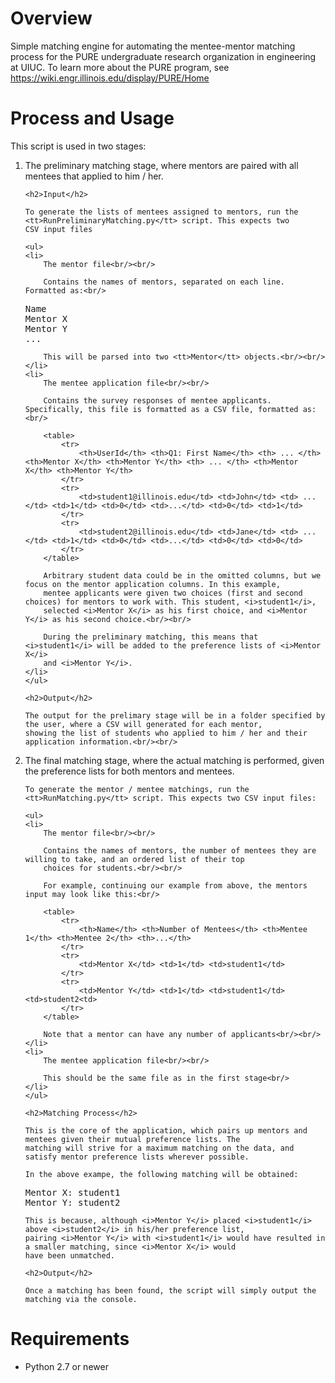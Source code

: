 # Overview

Simple matching engine for automating the mentee-mentor matching process for the PURE undergraduate research organization
in engineering at UIUC. To learn more about the PURE program, see https://wiki.engr.illinois.edu/display/PURE/Home


# Process and Usage

This script is used in two stages:

<ol>
<li>
    The preliminary matching stage, where mentors are paired with all mentees that applied to him / her.

    <h2>Input</h2>

    To generate the lists of mentees assigned to mentors, run the <tt>RunPreliminaryMatching.py</tt> script. This expects two
    CSV input files

    <ul>
    <li>
        The mentor file<br/><br/>

        Contains the names of mentors, separated on each line. Formatted as:<br/>

<pre>
Name
Mentor X
Mentor Y
...</pre>

        This will be parsed into two <tt>Mentor</tt> objects.<br/><br/>
    </li>
    <li>
        The mentee application file<br/><br/>

        Contains the survey responses of mentee applicants. Specifically, this file is formatted as a CSV file, formatted as:<br/>

        <table>
            <tr>
                <th>UserId</th> <th>Q1: First Name</th> <th> ... </th> <th>Mentor X</th> <th>Mentor Y</th> <th> ... </th> <th>Mentor X</th> <th>Mentor Y</th>
            </tr>
            <tr>
                <td>student1@illinois.edu</td> <td>John</td> <td> ... </td> <td>1</td> <td>0</td> <td>...</td> <td>0</td> <td>1</td>
            </tr>
            <tr>
                <td>student2@illinois.edu</td> <td>Jane</td> <td> ... </td> <td>1</td> <td>0</td> <td>...</td> <td>0</td> <td>0</td>
            </tr>
        </table>

        Arbitrary student data could be in the omitted columns, but we focus on the mentor application columns. In this example,
        mentee applicants were given two choices (first and second choices) for mentors to work with. This student, <i>student1</i>,
        selected <i>Mentor X</i> as his first choice, and <i>Mentor Y</i> as his second choice.<br/><br/>

        During the preliminary matching, this means that <i>student1</i> will be added to the preference lists of <i>Mentor X</i>
        and <i>Mentor Y</i>.
    </li>
    </ul>

    <h2>Output</h2>

    The output for the prelimary stage will be in a folder specified by the user, where a CSV will generated for each mentor,
    showing the list of students who applied to him / her and their application information.<br/><br/>

</li>
<li>
    The final matching stage, where the actual matching is performed, given the preference lists for both mentors and mentees.

    To generate the mentor / mentee matchings, run the <tt>RunMatching.py</tt> script. This expects two CSV input files:

    <ul>
    <li>
        The mentor file<br/><br/>

        Contains the names of mentors, the number of mentees they are willing to take, and an ordered list of their top
        choices for students.<br/><br/>

        For example, continuing our example from above, the mentors input may look like this:<br/>

        <table>
            <tr>
                <th>Name</th> <th>Number of Mentees</th> <th>Mentee 1</th> <th>Mentee 2</th> <th>...</th>
            </tr>
            <tr>
                <td>Mentor X</td> <td>1</td> <td>student1</td>
            </tr>
            <tr>
                <td>Mentor Y</td> <td>1</td> <td>student1</td> <td>student2<td>
            </tr>
        </table>

        Note that a mentor can have any number of applicants<br/><br/>
    </li>
    <li>
        The mentee application file<br/><br/>

        This should be the same file as in the first stage<br/>
    </li>
    </ul>

    <h2>Matching Process</h2>

    This is the core of the application, which pairs up mentors and mentees given their mutual preference lists. The
    matching will strive for a maximum matching on the data, and satisfy mentor preference lists wherever possible.

    In the above exampe, the following matching will be obtained:

<pre>Mentor X: student1
Mentor Y: student2</pre>

    This is because, although <i>Mentor Y</i> placed <i>student1</i> above <i>student2</i> in his/her preference list,
    pairing <i>Mentor Y</i> with <i>student1</i> would have resulted in a smaller matching, since <i>Mentor X</i> would
    have been unmatched.

    <h2>Output</h2>

    Once a matching has been found, the script will simply output the matching via the console.
</li>
</ol>

# Requirements

 * Python 2.7 or newer
